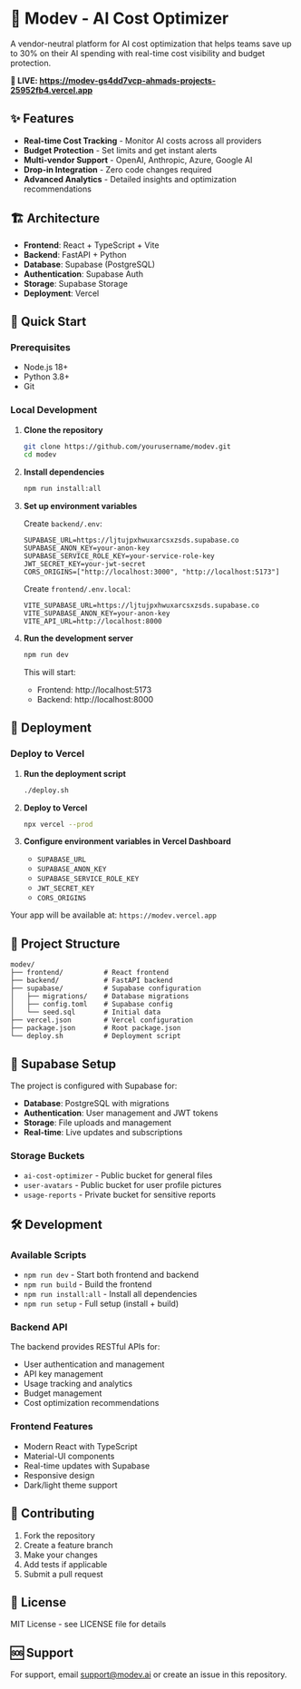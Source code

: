 # 🚀 Modev - AI Cost Optimizer

A vendor-neutral platform for AI cost optimization that helps teams save up to 30% on their AI spending with real-time cost visibility and budget protection.

**🚀 LIVE: https://modev-gs4dd7vcp-ahmads-projects-25952fb4.vercel.app**

## ✨ Features

- **Real-time Cost Tracking** - Monitor AI costs across all providers
- **Budget Protection** - Set limits and get instant alerts
- **Multi-vendor Support** - OpenAI, Anthropic, Azure, Google AI
- **Drop-in Integration** - Zero code changes required
- **Advanced Analytics** - Detailed insights and optimization recommendations

## 🏗️ Architecture

- **Frontend**: React + TypeScript + Vite
- **Backend**: FastAPI + Python
- **Database**: Supabase (PostgreSQL)
- **Authentication**: Supabase Auth
- **Storage**: Supabase Storage
- **Deployment**: Vercel

## 🚀 Quick Start

### Prerequisites

- Node.js 18+
- Python 3.8+
- Git

### Local Development

1. **Clone the repository**
   ```bash
   git clone https://github.com/yourusername/modev.git
   cd modev
   ```

2. **Install dependencies**
   ```bash
   npm run install:all
   ```

3. **Set up environment variables**
   
   Create `backend/.env`:
   ```env
   SUPABASE_URL=https://ljtujpxhwuxarcsxzsds.supabase.co
   SUPABASE_ANON_KEY=your-anon-key
   SUPABASE_SERVICE_ROLE_KEY=your-service-role-key
   JWT_SECRET_KEY=your-jwt-secret
   CORS_ORIGINS=["http://localhost:3000", "http://localhost:5173"]
   ```

   Create `frontend/.env.local`:
   ```env
   VITE_SUPABASE_URL=https://ljtujpxhwuxarcsxzsds.supabase.co
   VITE_SUPABASE_ANON_KEY=your-anon-key
   VITE_API_URL=http://localhost:8000
   ```

4. **Run the development server**
   ```bash
   npm run dev
   ```

   This will start:
   - Frontend: http://localhost:5173
   - Backend: http://localhost:8000

## 🚀 Deployment

### Deploy to Vercel

1. **Run the deployment script**
   ```bash
   ./deploy.sh
   ```

2. **Deploy to Vercel**
   ```bash
   npx vercel --prod
   ```

3. **Configure environment variables in Vercel Dashboard**
   - `SUPABASE_URL`
   - `SUPABASE_ANON_KEY`
   - `SUPABASE_SERVICE_ROLE_KEY`
   - `JWT_SECRET_KEY`
   - `CORS_ORIGINS`

Your app will be available at: `https://modev.vercel.app`

## 📁 Project Structure

```
modev/
├── frontend/          # React frontend
├── backend/           # FastAPI backend
├── supabase/          # Supabase configuration
│   ├── migrations/    # Database migrations
│   ├── config.toml    # Supabase config
│   └── seed.sql       # Initial data
├── vercel.json        # Vercel configuration
├── package.json       # Root package.json
└── deploy.sh          # Deployment script
```

## 🔧 Supabase Setup

The project is configured with Supabase for:
- **Database**: PostgreSQL with migrations
- **Authentication**: User management and JWT tokens
- **Storage**: File uploads and management
- **Real-time**: Live updates and subscriptions

### Storage Buckets

- `ai-cost-optimizer` - Public bucket for general files
- `user-avatars` - Public bucket for user profile pictures
- `usage-reports` - Private bucket for sensitive reports

## 🛠️ Development

### Available Scripts

- `npm run dev` - Start both frontend and backend
- `npm run build` - Build the frontend
- `npm run install:all` - Install all dependencies
- `npm run setup` - Full setup (install + build)

### Backend API

The backend provides RESTful APIs for:
- User authentication and management
- API key management
- Usage tracking and analytics
- Budget management
- Cost optimization recommendations

### Frontend Features

- Modern React with TypeScript
- Material-UI components
- Real-time updates with Supabase
- Responsive design
- Dark/light theme support

## 🤝 Contributing

1. Fork the repository
2. Create a feature branch
3. Make your changes
4. Add tests if applicable
5. Submit a pull request

## 📄 License

MIT License - see LICENSE file for details

## 🆘 Support

For support, email support@modev.ai or create an issue in this repository.

